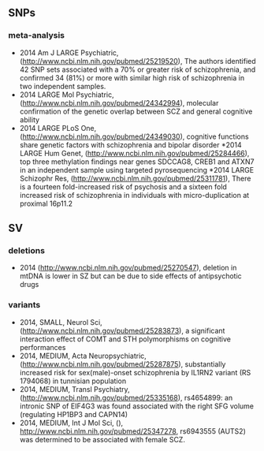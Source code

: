 ## SNPs

### meta-analysis

* 2014 Am J  LARGE Psychiatric, (http://www.ncbi.nlm.nih.gov/pubmed/25219520), The authors identified 42 SNP sets associated with a 70% or greater risk of schizophrenia, and confirmed 34 (81%) or more with similar high risk of schizophrenia in two independent samples.
* 2014 LARGE Mol Psychiatric, (http://www.ncbi.nlm.nih.gov/pubmed/24342994), molecular confirmation of the genetic overlap between SCZ and general cognitive ability
* 2014 LARGE PLoS One, (http://www.ncbi.nlm.nih.gov/pubmed/24349030), cognitive functions share genetic factors with schizophrenia and bipolar disorder
*2014 LARGE Hum Genet, (http://www.ncbi.nlm.nih.gov/pubmed/25284466), top three methylation findings near genes SDCCAG8, CREB1 and ATXN7 in an independent sample using targeted pyrosequencing
*2014 LARGE Schizophr Res, (http://www.ncbi.nlm.nih.gov/pubmed/25311781), There is a fourteen fold-increased risk of psychosis and a sixteen fold increased risk of schizophrenia in individuals with micro-duplication at proximal 16p11.2

## SV


### deletions

* 2014 (http://www.ncbi.nlm.nih.gov/pubmed/25270547), deletion in mtDNA is lower in SZ but can be due to side effects of antipsychotic drugs 

### variants

* 2014, SMALL, Neurol Sci,  (http://www.ncbi.nlm.nih.gov/pubmed/25283873), a significant interaction effect of COMT and STH polymorphisms on cognitive performances
* 2014, MEDIUM, Acta Neuropsychiatric, (http://www.ncbi.nlm.nih.gov/pubmed/25287875), substantially increased risk for sex(male)-onset schizophrenia by IL1RN2 variant (RS 1794068) in tunnisian population
* 2014, MEDIUM, Transl Psychiatry, (http://www.ncbi.nlm.nih.gov/pubmed/25335168), rs4654899: an intronic SNP of EIF4G3 was found associated with the right SFG volume (regulating HP1BP3 and CAPN14)
* 2014, MEDIUM, Int J Mol Sci, (), http://www.ncbi.nlm.nih.gov/pubmed/25347278, rs6943555 (AUTS2) was determined to be associated with female SCZ. 
